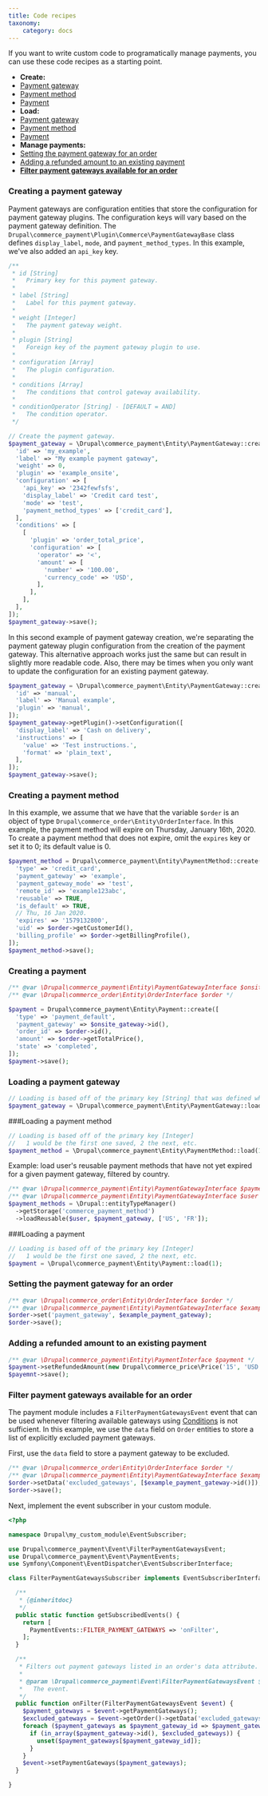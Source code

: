 ```yaml
---
title: Code recipes
taxonomy:
    category: docs
---
```


If you want to write custom code to programatically manage payments, you can use these code recipes as a starting point.
- **Create:**
 - [Payment gateway](#creating-a-payment-gateway)
 - [Payment method](#creating-a-payment-method)
 - [Payment](#creating-a-payment)
- **Load:**
 - [Payment gateway](#loading-a-payment-gateway)
 - [Payment method](#loading-a-payment-method)
 - [Payment](#loading-a-payment)
- **Manage payments:**
 - [Setting the payment gateway for an order](#setting-the-payment-gateway-for-an-order)
 - [Adding a refunded amount to an existing payment](#adding-a-refunded-amount-to-an-existing-payment)
- [**Filter payment gateways available for an order**](#filter-payment-gateways-available-for-an-order)

### Creating a payment gateway
Payment gateways are configuration entities that store the configuration for payment gateway plugins. The configuration keys will vary based on the payment gateway definition. The `Drupal\commerce_payment\Plugin\Commerce\PaymentGatewayBase` class defines `display_label`, `mode`, and `payment_method_types`. In this example, we've also added an `api_key` key.
```php
/**
 * id [String]
 *   Primary key for this payment gateway.
 *
 * label [String]
 *   Label for this payment gateway.
 *
 * weight [Integer]
 *   The payment gateway weight.
 *
 * plugin [String]
 *   Foreign key of the payment gateway plugin to use.
 *
 * configuration [Array]
 *   The plugin configuration.
 *
 * conditions [Array]
 *   The conditions that control gateway availability.
 *
 * conditionOperator [String] - [DEFAULT = AND]
 *   The condition operator.
 */

// Create the payment gateway.
$payment_gateway = \Drupal\commerce_payment\Entity\PaymentGateway::create([
  'id' => 'my_example',
  'label' => "My example payment gateway",
  'weight' => 0,
  'plugin' => 'example_onsite',
  'configuration' => [
    'api_key' => '2342fewfsfs',
    'display_label' => 'Credit card test',
    'mode' => 'test',
  	'payment_method_types' => ['credit_card'],
  ],
  'conditions' => [
    [
      'plugin' => 'order_total_price',
      'configuration' => [
        'operator' => '<',
        'amount' => [
          'number' => '100.00',
          'currency_code' => 'USD',
        ],
      ],
    ],
  ],
]);
$payment_gateway->save();
```

In this second example of payment gateway creation, we're separating the payment gateway plugin configuration from the creation of the payment gateway. This alternative approach works just the same but can result in slightly more readable code. Also, there may be times when you only want to update the configuration for an existing payment gateway.
```php
$payment_gateway = \Drupal\commerce_payment\Entity\PaymentGateway::create([
  'id' => 'manual',
  'label' => 'Manual example',
  'plugin' => 'manual',
]);
$payment_gateway->getPlugin()->setConfiguration([
  'display_label' => 'Cash on delivery',
  'instructions' => [
    'value' => 'Test instructions.',
    'format' => 'plain_text',
  ],
]);
$payment_gateway->save();
```

### Creating a payment method
In this example, we assume that we have that the variable `$order` is an object of type `Drupal\commerce_order\Entity\OrderInterface`. In this example, the payment method will expire on Thursday, January 16th, 2020. To create a payment method that does not expire, omit the `expires` key or set it to 0; its default value is 0.
```php
$payment_method = Drupal\commerce_payment\Entity\PaymentMethod::create([
  'type' => 'credit_card',
  'payment_gateway' => 'example',
  'payment_gateway_mode' => 'test',
  'remote_id' => 'example123abc',
  'reusable' => TRUE,
  'is_default' => TRUE,
  // Thu, 16 Jan 2020.
  'expires' => '1579132800',
  'uid' => $order->getCustomerId(),
  'billing_profile' => $order->getBillingProfile(),
]);
$payment_method->save();
```

### Creating a payment
```php
/** @var \Drupal\commerce_payment\Entity\PaymentGatewayInterface $onsite_gateway */
/** @var \Drupal\commerce_order\Entity\OrderInterface $order */

$payment = Drupal\commerce_payment\Entity\Payment::create([
  'type' => 'payment_default',
  'payment_gateway' => $onsite_gateway->id(),
  'order_id' => $order->id(),
  'amount' => $order->getTotalPrice(),
  'state' => 'completed',
]);
$payment->save();
```

### Loading a payment gateway
```php
// Loading is based off of the primary key [String] that was defined when creating it.
$payment_gateway = \Drupal\commerce_payment\Entity\PaymentGateway::load('manual');
```

###Loading a payment method
```php
// Loading is based off of the primary key [Integer]
//   1 would be the first one saved, 2 the next, etc.
$payment_method = \Drupal\commerce_payment\Entity\PaymentMethod::load(1);
```

Example: load user's reusable payment methods that have not yet expired for a given payment gateway, filtered by country.
```php
/** @var \Drupal\commerce_payment\Entity\PaymentGatewayInterface $payment_gateway */
/** @var \Drupal\commerce_payment\Entity\PaymentGatewayInterface $user */
$payment_methods = \Drupal::entityTypeManager()
  ->getStorage('commerce_payment_method')
  ->loadReusable($user, $payment_gateway, ['US', 'FR']);
```

###Loading a payment
```php
// Loading is based off of the primary key [Integer]
//   1 would be the first one saved, 2 the next, etc.
$payment = \Drupal\commerce_payment\Entity\Payment::load(1);

```

### Setting the payment gateway for an order
```php
/** @var \Drupal\commerce_order\Entity\OrderInterface $order */
/** @var \Drupal\commerce_payment\Entity\PaymentGatewayInterface $example_payment_gateway */
$order->set('payment_gateway', $example_payment_gateway);
$order->save();
```

### Adding a refunded amount to an existing payment
```php
/** @var \Drupal\commerce_payment\Entity\PaymentInterface $payment */
$payment->setRefundedAmount(new Drupal\commerce_price\Price('15', 'USD'));
$payemnt->save();
```

### Filter payment gateways available for an order
The payment module includes a `FilterPaymentGatewaysEvent` event that can be used whenever filtering available gateways using [Conditions](../../03.core/01.conditions) is not sufficient. In this example, we use the `data` field on `Order` entities to store a list of explicitly excluded payment gateways.

First, use the `data` field to store a payment gateway to be excluded.
```php
/** @var \Drupal\commerce_order\Entity\OrderInterface $order */
/** @var \Drupal\commerce_payment\Entity\PaymentGatewayInterface $example_payment_gateway */
$order->setData('excluded_gateways', [$example_payment_gateway->id()]);
$order->save();
```

Next, implement the event subscriber in your custom module.
```php
<?php

namespace Drupal\my_custom_module\EventSubscriber;

use Drupal\commerce_payment\Event\FilterPaymentGatewaysEvent;
use Drupal\commerce_payment\Event\PaymentEvents;
use Symfony\Component\EventDispatcher\EventSubscriberInterface;

class FilterPaymentGatewaysSubscriber implements EventSubscriberInterface {

  /**
   * {@inheritdoc}
   */
  public static function getSubscribedEvents() {
    return [
      PaymentEvents::FILTER_PAYMENT_GATEWAYS => 'onFilter',
    ];
  }

  /**
   * Filters out payment gateways listed in an order's data attribute.
   *
   * @param \Drupal\commerce_payment\Event\FilterPaymentGatewaysEvent $event
   *   The event.
   */
  public function onFilter(FilterPaymentGatewaysEvent $event) {
    $payment_gateways = $event->getPaymentGateways();
    $excluded_gateways = $event->getOrder()->getData('excluded_gateways', []);
    foreach ($payment_gateways as $payment_gateway_id => $payment_gateway) {
      if (in_array($payment_gateway->id(), $excluded_gateways)) {
        unset($payment_gateways[$payment_gateway_id]);
      }
    }
    $event->setPaymentGateways($payment_gateways);
  }

}
```
